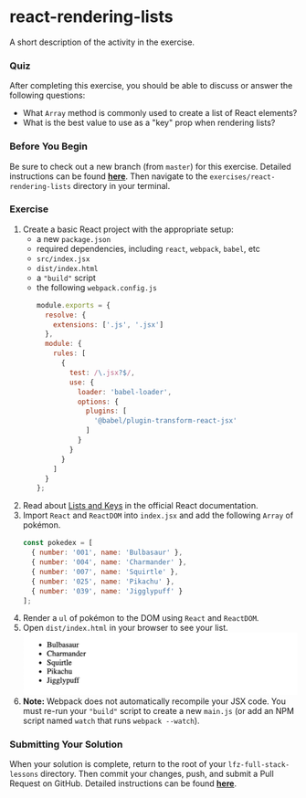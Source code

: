 # react-rendering-lists

A short description of the activity in the exercise.

### Quiz

After completing this exercise, you should be able to discuss or answer the following questions:

- What `Array` method is commonly used to create a list of React elements?
- What is the best value to use as a "key" prop when rendering lists?

### Before You Begin

Be sure to check out a new branch (from `master`) for this exercise. Detailed instructions can be found [**here**](../../guides/before-each-exercise.md). Then navigate to the `exercises/react-rendering-lists` directory in your terminal.

### Exercise

1. Create a basic React project with the appropriate setup:
    - a new `package.json`
    - required dependencies, including `react`, `webpack`, `babel`, etc
    - `src/index.jsx`
    - `dist/index.html`
    - a `"build"` script
    - the following `webpack.config.js`
      ```js
      module.exports = {
        resolve: {
          extensions: ['.js', '.jsx']
        },
        module: {
          rules: [
            {
              test: /\.jsx?$/,
              use: {
                loader: 'babel-loader',
                options: {
                  plugins: [
                    '@babel/plugin-transform-react-jsx'
                  ]
                }
              }
            }
          ]
        }
      };
      ```
1. Read about [Lists and Keys](https://reactjs.org/docs/lists-and-keys.html) in the official React documentation.
1. Import `React` and `ReactDOM` into `index.jsx` and add the following `Array` of pokémon.
    ```js
    const pokedex = [
      { number: '001', name: 'Bulbasaur' },
      { number: '004', name: 'Charmander' },
      { number: '007', name: 'Squirtle' },
      { number: '025', name: 'Pikachu' },
      { number: '039', name: 'Jigglypuff' }
    ];
    ```
1. Render a `ul` of pokémon to the DOM using `React` and `ReactDOM`.
1. Open `dist/index.html` in your browser to see your list.
    ![React Rendering Lists Solution](react-rendering-lists-solution.png)
1. **Note:** Webpack does not automatically recompile your JSX code. You must re-run your `"build"` script to create a new `main.js` (or add an NPM script named `watch` that runs `webpack --watch`).

### Submitting Your Solution

When your solution is complete, return to the root of your `lfz-full-stack-lessons` directory. Then commit your changes, push, and submit a Pull Request on GitHub. Detailed instructions can be found [**here**](../../guides/after-each-exercise.md).
